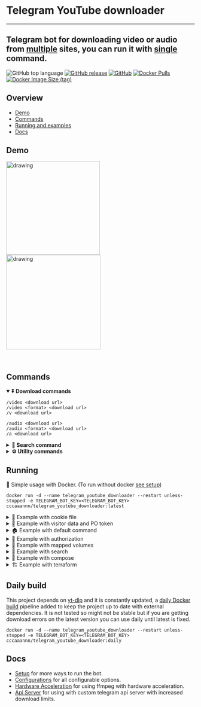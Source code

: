 # Telegram YouTube downloader
---
## Telegram bot for downloading video or audio from [multiple](https://github.com/yt-dlp/yt-dlp/blob/master/supportedsites.md) sites, you can run it with [single](#running) command.

![GitHub top language](https://img.shields.io/github/languages/top/cccaaannn/telegram_youtube_downloader?color=blue&style=for-the-badge) [![GitHub release](https://img.shields.io/github/v/release/cccaaannn/telegram_youtube_downloader?color=blueviolet&style=for-the-badge)](https://github.com/cccaaannn/telegram_youtube_downloader/releases?style=flat-square) [![GitHub](https://img.shields.io/github/license/cccaaannn/telegram_youtube_downloader?color=brightgreen&style=for-the-badge)](https://github.com/cccaaannn/telegram_youtube_downloader/blob/master/LICENSE) [![Docker Pulls](https://img.shields.io/docker/pulls/cccaaannn/telegram_youtube_downloader?color=blue&style=for-the-badge)](https://hub.docker.com/r/cccaaannn/telegram_youtube_downloader) [![Docker Image Size (tag)](https://img.shields.io/docker/image-size/cccaaannn/telegram_youtube_downloader/latest?color=teal&style=for-the-badge)](https://hub.docker.com/r/cccaaannn/telegram_youtube_downloader)

## Overview
- [Demo](#demo)
- [Commands](#commands)
- [Running and examples](#running)
- [Docs](#docs)

## Demo
<img src="https://github.com/cccaaannn/readme_media/blob/master/media/telegram_youtube_downloader/gifs/example_download_audio.gif?raw=true" alt="drawing" width="250"/> <img src="https://github.com/cccaaannn/readme_media/blob/master/media/telegram_youtube_downloader/gifs/example_download_menu.gif?raw=true" alt="drawing" width="253"/>

<br/>

## Commands

<details open>
<summary><strong>⏬ Download commands</strong></summary>

```shell
/video <download url>
/video <format> <download url>
/v <download url>
```

```shell
/audio <download url>
/audio <format> <download url>
/a <download url>
```
</details>

<details>
<summary><strong>🔎 Search command</strong></summary>

Performs a YouTube search to download. [See setup/search](https://github.com/cccaaannn/telegram_youtube_downloader/blob/master/docs/SETUP.md#search-command)

```shell
/search <query>
/s <query>
```
</details>

<details>
<summary><strong>⚙️ Utility commands</strong></summary>

[See configurations](https://github.com/cccaaannn/telegram_youtube_downloader/blob/master/docs/CONFIGURATIONS.md) for command configurations.

```shell
/formats
/sites
/help
/about
```
</details>

## Running

🚀 Simple usage with Docker. (To run without docker [see setup](https://github.com/cccaaannn/telegram_youtube_downloader/blob/master/docs/SETUP.md))
```shell
docker run -d --name telegram_youtube_downloader --restart unless-stopped -e TELEGRAM_BOT_KEY=<TELEGRAM_BOT_KEY> cccaaannn/telegram_youtube_downloader:latest
```

<details>
<summary>🍪 Example with cookie file</summary>

You can use a [cookie file](https://github.com/yt-dlp/yt-dlp/wiki/Extractors#exporting-youtube-cookies) to download without getting blocked.

```shell
docker run -d --name telegram_youtube_downloader --restart unless-stopped \
-e TELEGRAM_BOT_KEY=<TELEGRAM_BOT_KEY> \
-e youtube_downloader_options__audio_options__cookiefile=/app/cookies/cookies.txt \
-e youtube_downloader_options__video_options__cookiefile=/app/cookies/cookies.txt \
-v <YOUR_COOKIES_PATH>/cookies:/app/cookies \
cccaaannn/telegram_youtube_downloader:latest
```
</details>

<details>
<summary>🪪 Example with visitor data and PO token</summary>

You can use [visitor data and PO token](https://github.com/yt-dlp/yt-dlp/wiki/Extractors#passing-visitor-data-without-cookies) to download without getting blocked.
To get get these parameters use [YouTube trusted session generator](https://github.com/iv-org/youtube-trusted-session-generator) project.

```shell
docker run -d --name telegram_youtube_downloader --restart unless-stopped \
-e TELEGRAM_BOT_KEY=<TELEGRAM_BOT_KEY> \
-e youtube_downloader_options__audio_options__extractor_args='"youtubetab:skip=webpage;youtube:player_skip=webpage,configs;visitor_data=<VISITOR_DATA>;youtube:po_token=web.gvs+<PO_TOKEN>"' \
-e youtube_downloader_options__video_options__extractor_args='"youtubetab:skip=webpage;youtube:player_skip=webpage,configs;visitor_data=<VISITOR_DATA>;youtube:po_token=web.gvs+<PO_TOKEN>"' \
cccaaannn/telegram_youtube_downloader:latest
```
</details>

<details>
<summary>🏠 Example with default command</summary>

You can set a [default command](https://github.com/cccaaannn/telegram_youtube_downloader/blob/master/docs/CONFIGURATIONS.md#default_command) to run a download command on bare messages.

```shell
docker run -d --name telegram_youtube_downloader --restart unless-stopped \
-e TELEGRAM_BOT_KEY=<TELEGRAM_BOT_KEY> \
-e telegram_bot_options__default_command=video \
cccaaannn/telegram_youtube_downloader:latest
```
</details>

<details>
<summary>🔑 Example with authorization</summary>

You can set authorization rules per user [see authorization config](https://github.com/cccaaannn/telegram_youtube_downloader/blob/master/docs/CONFIGURATIONS.md#authorization_options).
If you have many users you can map the configs directory to a local directory and edit the config file.

```shell
docker run -d --name telegram_youtube_downloader --restart unless-stopped \
-e TELEGRAM_BOT_KEY=<TELEGRAM_BOT_KEY> \
-e telegram_bot_options__authorization_options__mode=ALLOW_SELECTED \
-e telegram_bot_options__authorization_options__users__0__claims=all \
-e telegram_bot_options__authorization_options__users__0__id=<TELEGRAM_USER_ID_1> \
-e telegram_bot_options__authorization_options__users__1__claims=audio,help \
-e telegram_bot_options__authorization_options__users__1__id=<TELEGRAM_USER_ID_2> \
cccaaannn/telegram_youtube_downloader:latest
```
</details>

<details>
<summary>💾 Example with mapped volumes</summary>

1. You can map logs to a local directory. [See logger options](https://github.com/cccaaannn/telegram_youtube_downloader/blob/master/docs/CONFIGURATIONS.md#logger_options).
2. You can also map the configs directory to a local directory if you have too many custom configurations.

```shell
docker run -d --name telegram_youtube_downloader --restart unless-stopped \
-e TELEGRAM_BOT_KEY=<TELEGRAM_BOT_KEY> \
-v <YOUR_LOGS_PATH>/logs:/app/logs \
-v <YOUR_CONFIGS_PATH>/configs:/app/telegram_youtube_downloader/configs \
cccaaannn/telegram_youtube_downloader:latest
```
</details>

<details>
<summary>🔎 Example with search</summary>

You can use search command to search videos on YouTube. [See search feature](https://github.com/cccaaannn/telegram_youtube_downloader/blob/master/docs/SETUP.md#search-command).

```shell
docker run -d --name telegram_youtube_downloader --restart unless-stopped \
-e TELEGRAM_BOT_KEY=<TELEGRAM_BOT_KEY> \
-e YOUTUBE_API_KEY=<YOUTUBE_API_KEY> \
cccaaannn/telegram_youtube_downloader:latest
```
</details>

<details>
<summary>🐳 Example with compose</summary>

You can use docker compose to run. [See docker compose](https://github.com/cccaaannn/telegram_youtube_downloader/blob/master/docs/SETUP.md#2-docker-compose).

- Copy `compose/.env.template` to `compose/.env`, add your `TELEGRAM_BOT_KEY`

```shell
docker compose -f compose/default.yaml up -d
```
</details>

<details>
<summary>🏗️ Example with terraform</summary>

You can use terraform to deploy the bot. [See setup/terraform](https://github.com/cccaaannn/telegram_youtube_downloader/blob/master/docs/SETUP.md#3-terraform)

```shell
cd terraform/aws
terraform init
terraform apply
```
</details>


## Daily build
This project depends on [yt-dlp](https://github.com/yt-dlp/yt-dlp) and it is constantly updated, a [daily Docker build](https://hub.docker.com/r/cccaaannn/telegram_youtube_downloader/tags) pipeline added to keep the project up to date with external dependencies. It is not tested so might not be stable but if you are getting download errors on the latest version you can use daily until latest is fixed.
```shell
docker run -d --name telegram_youtube_downloader --restart unless-stopped -e TELEGRAM_BOT_KEY=<TELEGRAM_BOT_KEY> cccaaannn/telegram_youtube_downloader:daily
```

## Docs
- [Setup](https://github.com/cccaaannn/telegram_youtube_downloader/blob/master/docs/SETUP.md) for more ways to run the bot.
- [Configurations](https://github.com/cccaaannn/telegram_youtube_downloader/blob/master/docs/CONFIGURATIONS.md) for all configurable options.
- [Hardware Acceleration](https://github.com/cccaaannn/telegram_youtube_downloader/blob/master/docs/HARDWARE_ACCELERATION.md) for using ffmpeg with hardware acceleration.
- [Api Server](https://github.com/cccaaannn/telegram_youtube_downloader/blob/master/docs/API_SERVER.md) for using with custom telegram api server with increased download limits.
